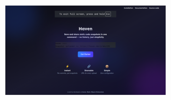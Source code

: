 ![Alt text](https://raw.githubusercontent.com/prasannashrestha011/ImageRepository/main/uploads/Screenshot%20from%202025-04-16%2017-51-41.png)
